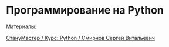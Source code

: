 # Программирование на Python

Материалы:

[СтануМастер / Курс: Python / Смирнов Сергей Витальевич](http://stanumaster.ru/kurs/9)